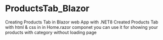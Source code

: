 # ProductsTab_Blazor
Creating Products Tab in Blazor web App with .NET8
Created Products Tab with html & css in in Home.razor componet 
you can use it for showing your products with category without loading page
